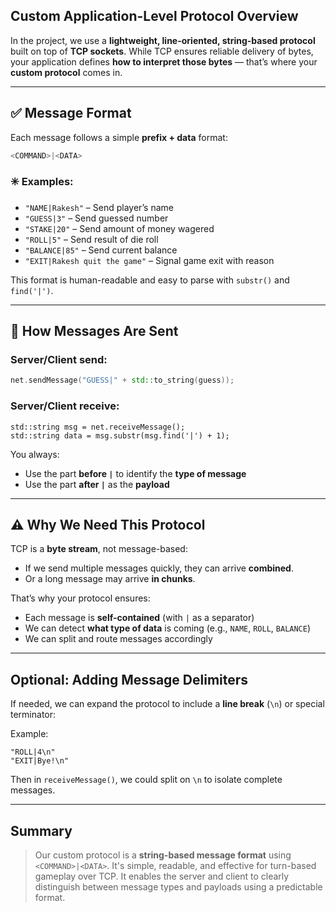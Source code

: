 ## **Custom Application-Level Protocol Overview**

In the project, we use a **lightweight, line-oriented, string-based protocol** built on top of **TCP sockets**. While TCP ensures reliable delivery of bytes, your application defines **how to interpret those bytes** — that’s where your **custom protocol** comes in.

------

## ✅ **Message Format**

Each message follows a simple **prefix + data** format:

```c++
<COMMAND>|<DATA>
```

### ✳️ Examples:

- `"NAME|Rakesh"` – Send player’s name
- `"GUESS|3"` – Send guessed number
- `"STAKE|20"` – Send amount of money wagered
- `"ROLL|5"` – Send result of die roll
- `"BALANCE|85"` – Send current balance
- `"EXIT|Rakesh quit the game"` – Signal game exit with reason

This format is human-readable and easy to parse with `substr()` and `find('|')`.

------

## 🧪 **How Messages Are Sent**

### Server/Client send:

```c++
net.sendMessage("GUESS|" + std::to_string(guess));
```

### Server/Client receive:

```
std::string msg = net.receiveMessage();
std::string data = msg.substr(msg.find('|') + 1);
```

You always:

- Use the part **before `|`** to identify the **type of message**
- Use the part **after `|`** as the **payload**

------

## ⚠️ Why We Need This Protocol

TCP is a **byte stream**, not message-based:

- If we send multiple messages quickly, they can arrive **combined**.
- Or a long message may arrive **in chunks**.

That’s why your protocol ensures:

- Each message is **self-contained** (with `|` as a separator)
- We can detect **what type of data** is coming (e.g., `NAME`, `ROLL`, `BALANCE`)
- We can split and route messages accordingly

------

## Optional: Adding Message Delimiters

If needed, we can expand the protocol to include a **line break** (`\n`) or special terminator:

Example:

```
"ROLL|4\n"
"EXIT|Bye!\n"
```

Then in `receiveMessage()`, we could split on `\n` to isolate complete messages.

------

##  Summary

> Our custom protocol is a **string-based message format** using `<COMMAND>|<DATA>`. It's simple, readable, and effective for turn-based gameplay over TCP. It enables the server and client to clearly distinguish between message types and payloads using a predictable format.